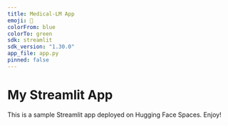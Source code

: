 ```yaml
---
title: Medical-LM App
emoji: 🚀
colorFrom: blue
colorTo: green
sdk: streamlit
sdk_version: "1.30.0"
app_file: app.py
pinned: false
---
```


# My Streamlit App
This is a sample Streamlit app deployed on Hugging Face Spaces. Enjoy!
